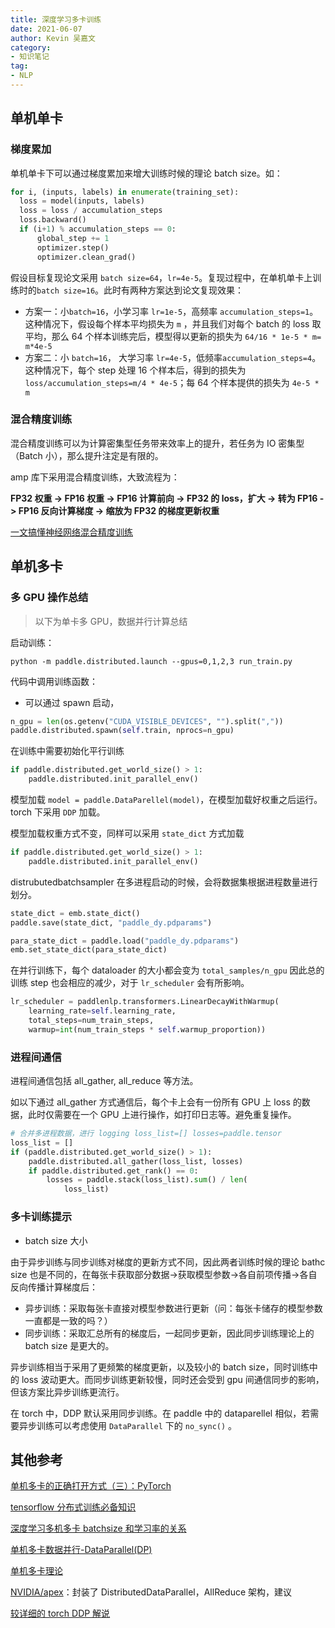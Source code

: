 ```yaml
---
title: 深度学习多卡训练
date: 2021-06-07
author: Kevin 吴嘉文
category:
- 知识笔记
tag:
- NLP
---
```

## 单机单卡

### 梯度累加

单机单卡下可以通过梯度累加来增大训练时候的理论 batch size。如：

```python
for i, (inputs, labels) in enumerate(training_set):
  loss = model(inputs, labels)                   
  loss = loss / accumulation_steps                
  loss.backward()                                 
  if (i+1) % accumulation_steps == 0: 
      global_step += 1
      optimizer.step()                            
      optimizer.clean_grad() 
```

假设目标复现论文采用 `batch size=64`，`lr=4e-5`。复现过程中，在单机单卡上训练时的`batch size=16`。此时有两种方案达到论文复现效果：

+ 方案一：小`batch=16`，小学习率 `lr=1e-5`，高频率 `accumulation_steps=1`。这种情况下，假设每个样本平均损失为 `m` ，并且我们对每个 batch 的 loss 取平均，那么 64 个样本训练完后，模型得以更新的损失为 `64/16 * 1e-5 * m= m*4e-5`
+ 方案二：小 `batch=16`， 大学习率 `lr=4e-5`，低频率`accumulation_steps=4`。这种情况下，每个 step 处理 16 个样本后，得到的损失为 `loss/accumulation_steps=m/4 * 4e-5`；每 64 个样本提供的损失为 `4e-5 * m`

### 混合精度训练

混合精度训练可以为计算密集型任务带来效率上的提升，若任务为 IO 密集型（Batch 小），那么提升注定是有限的。

amp 库下采用混合精度训练，大致流程为：

 **FP32 权重 -> FP16 权重 -> FP16 计算前向 -> FP32 的 loss，扩大 -> 转为 FP16 -> FP16 反向计算梯度 -> 缩放为 FP32 的梯度更新权重**  

[一文搞懂神经网络混合精度训练](https://zhuanlan.zhihu.com/p/84219777)

## 单机多卡

### 多 GPU 操作总结

> 以下为单卡多 GPU，数据并行计算总结

启动训练：

```shell
python -m paddle.distributed.launch --gpus=0,1,2,3 run_train.py
```

代码中调用训练函数：

+ 可以通过 spawn 启动，

```python
n_gpu = len(os.getenv("CUDA_VISIBLE_DEVICES", "").split(","))
paddle.distributed.spawn(self.train, nprocs=n_gpu)
```

在训练中需要初始化平行训练

```python
if paddle.distributed.get_world_size() > 1:
    paddle.distributed.init_parallel_env()
```

模型加载 `model = paddle.DataParellel(model)`，在模型加载好权重之后运行。torch 下采用 `DDP` 加载。

模型加载权重方式不变，同样可以采用 `state_dict` 方式加载

```python
if paddle.distributed.get_world_size() > 1:
    paddle.distributed.init_parallel_env()
```

distrubutedbatchsampler 在多进程启动的时候，会将数据集根据进程数量进行划分。

```python
state_dict = emb.state_dict()
paddle.save(state_dict, "paddle_dy.pdparams")

para_state_dict = paddle.load("paddle_dy.pdparams")
emb.set_state_dict(para_state_dict)
```

在并行训练下，每个 dataloader 的大小都会变为 `total_samples/n_gpu` 因此总的训练 step 也会相应的减少，对于 `lr_scheduler` 会有所影响。

```python
lr_scheduler = paddlenlp.transformers.LinearDecayWithWarmup(
    learning_rate=self.learning_rate,
    total_steps=num_train_steps,
    warmup=int(num_train_steps * self.warmup_proportion))
```

### 进程间通信

进程间通信包括 all_gather, all_reduce 等方法。

如以下通过 all_gather 方式通信后，每个卡上会有一份所有 GPU 上 loss 的数据，此时仅需要在一个 GPU 上进行操作，如打印日志等。避免重复操作。

```python
# 合并多进程数据，进行 logging loss_list=[] losses=paddle.tensor
loss_list = []
if (paddle.distributed.get_world_size() > 1):
    paddle.distributed.all_gather(loss_list, losses)
    if paddle.distributed.get_rank() == 0:
        losses = paddle.stack(loss_list).sum() / len(
            loss_list)
```

### 多卡训练提示

+ batch size 大小

由于异步训练与同步训练对梯度的更新方式不同，因此两者训练时候的理论 bathc size 也是不同的，在每张卡获取部分数据->获取模型参数->各自前项传播->各自反向传播计算梯度后：

+ 异步训练：采取每张卡直接对模型参数进行更新（问：每张卡储存的模型参数一直都是一致的吗？）
+ 同步训练：采取汇总所有的梯度后，一起同步更新，因此同步训练理论上的 batch size 是更大的。

异步训练相当于采用了更频繁的梯度更新，以及较小的 batch size，同时训练中的 loss 波动更大。而同步训练更新较慢，同时还会受到 gpu 间通信同步的影响，但该方案比异步训练更流行。

在 torch 中，DDP 默认采用同步训练。在 paddle 中的 dataparellel 相似，若需要异步训练可以考虑使用 `DataParallel` 下的 `no_sync()` 。

## 其他参考

[单机多卡的正确打开方式（三）：PyTorch](https://zhuanlan.zhihu.com/p/74792767)

[tensorflow 分布式训练必备知识](https://zhuanlan.zhihu.com/p/56991108)

[深度学习多机多卡 batchsize 和学习率的关系](https://blog.csdn.net/qq_37668436/article/details/124293378)

[单机多卡数据并行-DataParallel(DP)](https://support.huaweicloud.com/develop-modelarts/modelarts-distributed-0007.html)

[单机多卡理论](https://zhuanlan.zhihu.com/p/72939003)

[NVIDIA/apex](https://link.zhihu.com/?target=https%3A//github.com/nvidia/apex)：封装了 DistributedDataParallel，AllReduce 架构，建议

[较详细的 torch DDP 解说](https://zhuanlan.zhihu.com/p/467103734)